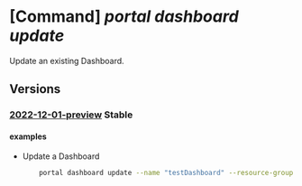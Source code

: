 # [Command] _portal dashboard update_

Update an existing Dashboard.

## Versions

### [2022-12-01-preview](/Resources/mgmt-plane/L3N1YnNjcmlwdGlvbnMve30vcmVzb3VyY2Vncm91cHMve30vcHJvdmlkZXJzL21pY3Jvc29mdC5wb3J0YWwvZGFzaGJvYXJkcy97fQ==/2022-12-01-preview.xml) **Stable**

<!-- mgmt-plane /subscriptions/{}/resourcegroups/{}/providers/microsoft.portal/dashboards/{} 2022-12-01-preview -->

#### examples

- Update a Dashboard
    ```bash
        portal dashboard update --name "testDashboard" --resource-group "testRG" --input-path "/src/json/properties.json"
    ```
